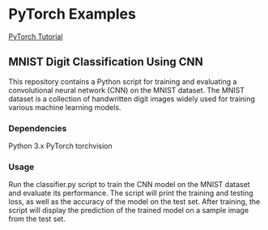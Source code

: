 # PyTorch Examples
[PyTorch Tutorial](https://pytorch.org/tutorials/beginner/pytorch_with_examples.html)
## MNIST Digit Classification Using CNN
This repository contains a Python script for training and evaluating a convolutional neural network (CNN) on the MNIST dataset. The MNIST dataset is a collection of handwritten digit images widely used for training various machine learning models.
### Dependencies
Python 3.x
PyTorch
torchvision
### Usage
Run the classifier.py script to train the CNN model on the MNIST dataset and evaluate its performance.
The script will print the training and testing loss, as well as the accuracy of the model on the test set.
After training, the script will display the prediction of the trained model on a sample image from the test set.
